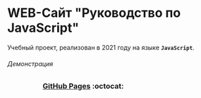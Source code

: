 # WEB-Сайт "Руководство по JavaScript"

Учебный проект, реализован в 2021 году на языке **`JavaScript`**. 

###### Демонстрация
<dl>
  <dd>
    <dl>
      <dd>
        <h3><a href="https://riorustik.github.io/SITESSTU_2_1/">GitHub Pages</a> :octocat:</h3>
      </dd>
    </dl>
  </dd>
</dl> 
